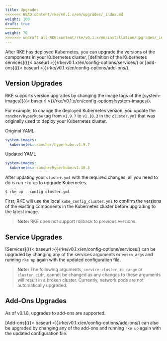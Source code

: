 ```yaml
---
title: Upgrades
<<<<<<< HEAD:content/rke/v0.1.x/en/upgrades/_index.md
weight: 100
draft: true
=======
weight: 70
>>>>>>> undraft all RKE:content/rke/v0.1.x/en/installation/upgrades/_index.md
---
```


After RKE has deployed Kubernetes, you can upgrade the versions of the components in your Kubernetes cluster, [definition of the Kubernetes services]({{< baseurl >}}/rke/v0.1.x/en/config-options/services/) or [add-ons]({{< baseurl >}}/rke/v0.1.x/en/config-options/add-ons/).

## Version Upgrades

RKE supports version upgrades by changing the image tags of the [system-images]({{< baseurl >}}/rke/v0.1.x/en/config-options/system-images/).

For example, to change the deployed Kubernetes version, you update the `rancher/hyperkube` tag from `v1.9.7` to `v1.10.3` in the `cluster.yml` that was originally used to deploy your Kubernetes cluster.

Original YAML

```yaml
system-images:
  kubernetes: rancher/hyperkube:v1.9.7
```

Updated YAML

```yaml
system-images:
  kubernetes: rancherhyperkube:v1.10.3
```

After updating your `cluster.yml` with the required changes, all you need to do is run `rke up` to upgrade Kubernetes.

```
$ rke up --config cluster.yml
```

First, RKE will use the local `kube_config_cluster.yml` to confirm the versions of the existing components in the Kubernetes cluster before upgrading to the latest image.

> **Note:** RKE does not support rollback to previous versions.

## Service Upgrades

[Services]({{< baseurl >}}/rke/v0.1.x/en/config-options/services/) can be upgraded by changing any of the services arguments or `extra_args` and running `rke up` again with the updated configuration file.

> **Note:** The following arguments, `service_cluster_ip_range` or `cluster_cidr`, cannot be changed as any changes to these arguments will result in a broken cluster. Currently, network pods are not automatically upgraded.

## Add-Ons Upgrades

As of v0.1.8, upgrades to add-ons are supported.

[Add-ons]({{< baseurl >}}/rke/v0.1.x/en/config-options/add-ons/) can also be upgraded by changing any of the add-ons and running `rke up` again with the updated configuration file.
